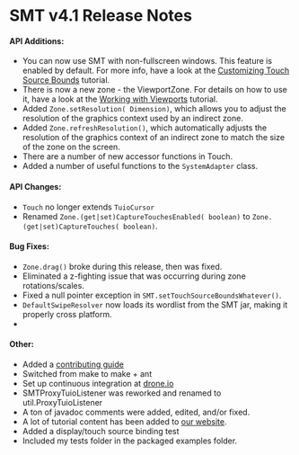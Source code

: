 SMT v4.1 Release Notes
======================

#### API Additions:
 - You can now use SMT with non-fullscreen windows. This feature is enabled by default. For more info, have a look at the [Customizing Touch Source Bounds](http://vialab.science.uoit.ca/smt/tutorial/touchsourcebounds.php) tutorial.
 - There is now a new zone - the ViewportZone. For details on how to use it, have a look at the [Working with Viewports](http://vialab.science.uoit.ca/smt/tutorial/viewports.php) tutorial.
 - Added ```Zone.setResolution( Dimension)```, which allows you to adjust the resolution of the graphics context used by an indirect zone.
 - Added ```Zone.refreshResolution()```, which automatically adjusts the resolution of the graphics context of an indirect zone to match the size of the zone on the screen.
 - There are a number of new accessor functions in Touch.
 - Added a number of useful functions to the ```SystemAdapter``` class.

#### API Changes: ####
 - ```Touch``` no longer extends ```TuioCursor```
 - Renamed ```Zone.(get|set)CaptureTouchesEnabled( boolean)``` to ```Zone.(get|set)CaptureTouches( boolean)```.

#### Bug Fixes:
 - ```Zone.drag()``` broke during this release, then was fixed.
 - Eliminated a z-fighting issue that was occurring during zone rotations/scales.
 - Fixed a null pointer exception in ```SMT.setTouchSourceBoundsWhatever()```.
 - ```DefaultSwipeResolver``` now loads its wordlist from the SMT jar, making it properly cross platform.
 -

#### Other: ####
 - Added a [contributing guide](https://github.com/vialab/SMT/blob/master/contributing.md)
 - Switched from make to make + ant
 - Set up continuous integration at [drone.io](https://drone.io/github.com/vialab/SMT)
 - SMTProxyTuioListener was reworked and renamed to util.ProxyTuioListener
 - A ton of javadoc comments were added, edited, and/or fixed.
 - A lot of tutorial content has been added to [our website](https://vialab.science.uoit.ca/smt/tutorial.php).
 - Added a display/touch source binding test
 - Included my tests folder in the packaged examples folder.
